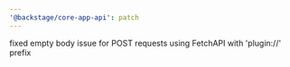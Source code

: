 ```yaml
---
'@backstage/core-app-api': patch
---
```


fixed empty body issue for POST requests using FetchAPI with 'plugin://' prefix

